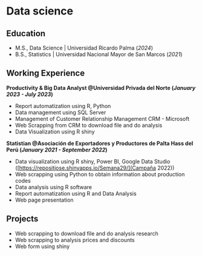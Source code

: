 # Data science

## Education
- M.S., Data Science | Universidad Ricardo Palma (_2024_)
- B.S., Statistics | Universidad Nacional Mayor de San Marcos (_2021_)

## Working Experience
**Productivity & Big Data Analyst @Universidad Privada del Norte (_January 2023 - July 2023_)**
- Report automatization using R, Python
- Data management using SQL Server
- Management of Customer Relationship Management CRM - Microsoft
- Web Scrapping from CRM to download file and do analysis
- Data Visualization using R shiny

**Statistian @Asociación de Exportadores y Productores de Palta Hass del Perú (_January 2021 - September 2022_)**
- Data visualization using R shiny, Power BI, Google Data Studio ([https://repositjose.shinyapps.io/Semana29/](Campaña 2022))
- Web scrapping using Python to obtain information about production codes
- Data analysis using R software
- Report automatization using R and Data Analysis
- Web page presentation

## Projects
* Web scrapping to download file and do analysis research
* Web scrapping to analysis prices and discounts
* Web form using shiny

